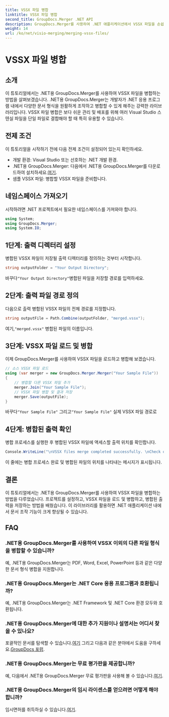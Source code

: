 ```yaml
---
title: VSSX 파일 병합
linktitle: VSSX 파일 병합
second_title: GroupDocs.Merger .NET API
description: GroupDocs.Merger를 사용하여 .NET 애플리케이션에서 VSSX 파일을 손쉽게 병합하여 문서 관리 효율성을 높이는 방법을 알아보세요.
weight: 14
url: /ko/net/visio-merging/merging-vssx-files/
---
```


# VSSX 파일 병합

## 소개
이 튜토리얼에서는 .NET용 GroupDocs.Merger를 사용하여 VSSX 파일을 병합하는 방법을 살펴보겠습니다. .NET용 GroupDocs.Merger는 개발자가 .NET 응용 프로그램 내에서 다양한 문서 형식을 원활하게 조작하고 병합할 수 있게 해주는 강력한 라이브러리입니다. VSSX 파일 병합은 보다 쉬운 관리 및 배포를 위해 여러 Visual Studio 스텐실 파일을 단일 파일로 결합해야 할 때 특히 유용할 수 있습니다.
## 전제 조건
이 튜토리얼을 시작하기 전에 다음 전제 조건이 설정되어 있는지 확인하세요.
- 개발 환경: Visual Studio 또는 선호하는 .NET 개발 환경.
-  .NET용 GroupDocs.Merger: 다음에서 .NET용 GroupDocs.Merger를 다운로드하여 설치하세요.[여기](https://releases.groupdocs.com/merger/net/).
- 샘플 VSSX 파일: 병합할 VSSX 파일을 준비합니다.

## 네임스페이스 가져오기
시작하려면 .NET 프로젝트에서 필요한 네임스페이스를 가져와야 합니다.
```csharp
using System; 
using GroupDocs.Merger;
using System.IO;
```
## 1단계: 출력 디렉터리 설정
병합된 VSSX 파일이 저장될 출력 디렉터리를 정의하는 것부터 시작합니다.
```csharp
string outputFolder = "Your Output Directory";
```
 바꾸다`"Your Output Directory"`병합된 파일을 저장할 경로를 입력하세요.
## 2단계: 출력 파일 경로 정의
다음으로 출력 병합된 VSSX 파일의 전체 경로를 지정합니다.
```csharp
string outputFile = Path.Combine(outputFolder, "merged.vssx");
```
 여기,`"merged.vssx"` 병합된 파일의 이름입니다.
## 3단계: VSSX 파일 로드 및 병합
이제 GroupDocs.Merger를 사용하여 VSSX 파일을 로드하고 병합해 보겠습니다.
```csharp
// 소스 VSSX 파일 로드
using (var merger = new GroupDocs.Merger.Merger("Your Sample File"))
{
    // 병합할 다른 VSSX 파일 추가
    merger.Join("Your Sample File");
    // VSSX 파일 병합 및 결과 저장
    merger.Save(outputFile);
}
```
 바꾸다`"Your Sample File"` 그리고`"Your Sample File"` 실제 VSSX 파일 경로로
## 4단계: 병합된 출력 확인
병합 프로세스를 실행한 후 병합된 VSSX 파일에 액세스할 출력 위치를 확인합니다.
```csharp
Console.WriteLine("\nVSSX files merge completed successfully. \nCheck output in {0}", outputFolder);
```
이 줄에는 병합 프로세스 완료 및 병합된 파일의 위치를 나타내는 메시지가 표시됩니다.

## 결론
이 튜토리얼에서는 .NET용 GroupDocs.Merger를 사용하여 VSSX 파일을 병합하는 방법을 다루었습니다. 프로젝트를 설정하고, VSSX 파일을 로드 및 병합하고, 병합된 출력을 저장하는 방법을 배웠습니다. 이 라이브러리를 활용하면 .NET 애플리케이션 내에서 문서 조작 기능이 크게 향상될 수 있습니다.

## FAQ
### .NET용 GroupDocs.Merger를 사용하여 VSSX 이외의 다른 파일 형식을 병합할 수 있습니까?
예, .NET용 GroupDocs.Merger는 PDF, Word, Excel, PowerPoint 등과 같은 다양한 문서 형식 병합을 지원합니다.
### .NET용 GroupDocs.Merger는 .NET Core 응용 프로그램과 호환됩니까?
예, .NET용 GroupDocs.Merger는 .NET Framework 및 .NET Core 환경 모두와 호환됩니다.
### .NET용 GroupDocs.Merger에 대한 추가 지원이나 설명서는 어디서 찾을 수 있나요?
 포괄적인 문서를 탐색할 수 있습니다.[여기](https://tutorials.groupdocs.com/merger/net/) 그리고 다음과 같은 분야에서 도움을 구하세요.[GroupDocs 포럼](https://forum.groupdocs.com/c/merger/32).
### .NET용 GroupDocs.Merger는 무료 평가판을 제공합니까?
 예, 다음에서 .NET용 GroupDocs.Merger 무료 평가판을 사용해 볼 수 있습니다.[여기](https://releases.groupdocs.com/).
### .NET용 GroupDocs.Merger의 임시 라이센스를 얻으려면 어떻게 해야 합니까?
 임시면허를 취득하실 수 있습니다.[여기](https://purchase.groupdocs.com/temporary-license/).
